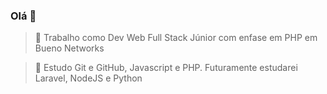 ### Olá 👋

> 🔭 Trabalho como Dev Web Full Stack Júnior com enfase em PHP em Bueno Networks

> 🌱 Estudo Git e GitHub, Javascript e PHP. Futuramente estudarei Laravel, NodeJS e Python
